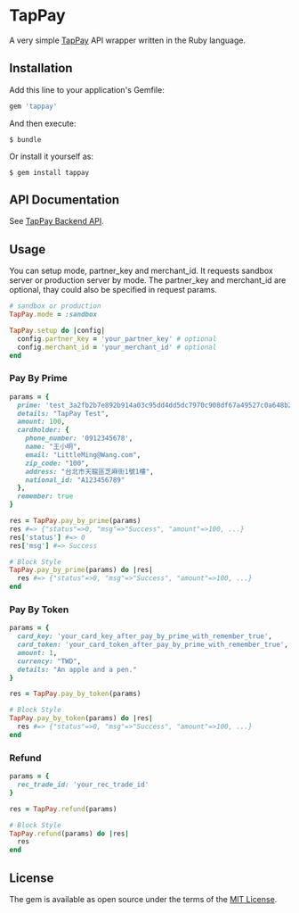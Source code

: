 # TapPay

A very simple [TapPay](https://www.tappaysdk.com/tch) API wrapper written in the Ruby language.

## Installation

Add this line to your application's Gemfile:

```ruby
gem 'tappay'
```

And then execute:

    $ bundle

Or install it yourself as:

    $ gem install tappay

## API Documentation
See [TapPay Backend API](https://docs.tappaysdk.com/tutorial/zh/back.html#back).

## Usage

You can setup mode, partner_key and merchant_id. It requests sandbox server or production server by mode.
The partner_key and merchant_id are optional, thay could also be specified in request params.

```ruby
# sandbox or production
TapPay.mode = :sandbox

TapPay.setup do |config|
  config.partner_key = 'your_partner_key' # optional
  config.merchant_id = 'your_merchant_id' # optional
end
```

### Pay By Prime
```ruby
params = {
  prime: 'test_3a2fb2b7e892b914a03c95dd4dd5dc7970c908df67a49527c0a648b2bc9',
  details: "TapPay Test",
  amount: 100,
  cardholder: {
    phone_number: '0912345678',
    name: "王小明",
    email: "LittleMing@Wang.com",
    zip_code: "100",
    address: "台北市天龍區芝麻街1號1樓",
    national_id: "A123456789"
  },
  remember: true
}

res = TapPay.pay_by_prime(params)
res #=> {"status"=>0, "msg"=>"Success", "amount"=>100, ...}
res['status'] #=> 0
res['msg'] #=> Success

# Block Style
TapPay.pay_by_prime(params) do |res|
  res #=> {"status"=>0, "msg"=>"Success", "amount"=>100, ...}
end
```

### Pay By Token
```ruby
params = {
  card_key: 'your_card_key_after_pay_by_prime_with_remember_true',
  card_token: 'your_card_token_after_pay_by_prime_with_remember_true',
  amount: 1,
  currency: "TWD",
  details: "An apple and a pen."
}

res = TapPay.pay_by_token(params)

# Block Style
TapPay.pay_by_token(params) do |res|
  res #=> {"status"=>0, "msg"=>"Success", "amount"=>100, ...}
end
```

### Refund
```ruby
params = {
  rec_trade_id: 'your_rec_trade_id'
}

res = TapPay.refund(params)

# Block Style
TapPay.refund(params) do |res|
  res 
end
```
## License

The gem is available as open source under the terms of the [MIT License](https://opensource.org/licenses/MIT).

